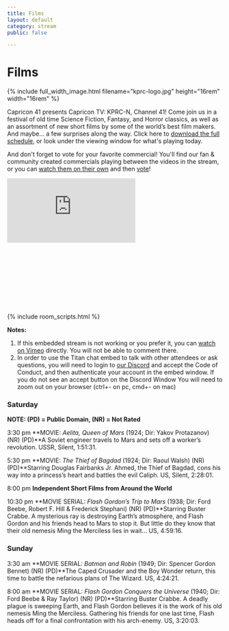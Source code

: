 ```yaml
---
title: Films
layout: default
category: stream
public: false

---
```

# Films

{% include full_width_image.html filename="kprc-logo.jpg" height="16rem" width="16rem" %}

Capricon 41 presents Capricon TV: KPRC-N, Channel 41! Come join us in a festival of old time Science Fiction, Fantasy, and Horror classics, as well as an assortment of new short films by some of the world’s best film makers. And maybe… a few surprises along the way. Click here to [download the full schedule](https://drive.google.com/file/d/1dj5aPEr3qcYNv-pkuVz2klaNC2XC0PAH/view?usp=sharing), or look under the viewing window for what's playing today.

And don't forget to vote for your favorite commercial! You'll find our fan & community created commercials playing between the videos in the stream, or you can [watch them on their own](https://drive.google.com/drive/folders/1-KKsVoOY0mEZZkqFq54dWBc9-kg_wOLD?usp=sharing) and then [vote](https://forms.gle/A4CUFnroTGQVPsFx5)!

<div class="embeds-container">
<iframe
src="https://vimeo.com/event/654823/embed"
frameborder="0"
allow="autoplay; fullscreen; picture-in-picture"
allowfullscreen
class="convention-video"

> </iframe>

<iframe frameborder="0" class="convention-chat">
</iframe>
</div>

<script src="https://unpkg.com/dayjs@1.8.21/dayjs.min.js"></script>
<script>
const even = "802942451584598076";
const odd = "802942451584598076";
</script>
{% include room_scripts.html %}

**Notes:**

1. If this embedded stream is not working or you prefer it, you can [watch on Vimeo](https://vimeo.com/event/654823/) directly. You will not be able to comment there.
2. In order to use the Titan chat embed to talk with other attendees or ask questions, you will need to login to [our Discord](https://discord.gg/Hra39Zkrhf) and accept the Code of Conduct, and then authenticate your account in the embed window. If you do not see an accept button on the Discord Window You will need to zoom out on your browser (ctrl+- on pc, cmd+- on mac)

### **Saturday**

**NOTE: (PD) = Public Domain, (NR) = Not Rated**

3:30 pm **MOVIE: _Aelita, Queen of Mars_ (1924; Dir: Yakov Protazanov) (NR) (PD)**A Soviet engineer travels to Mars and sets off a worker’s revolution. USSR, Silent, 1:51:31.

5:30 pm **MOVIE: _The Thief of Bagdad_ (1924; Dir: Raoul Walsh) (NR) (PD)**Starring Douglas Fairbanks Jr. Ahmed, the Thief of Bagdad, cons his way into a princess’s heart and battles the evil Caliph. US, Silent, 2:28:01.

8:00 pm **Independent Short Films from Around the World**

10:30 pm **MOVIE SERIAL: _Flash Gordon’s Trip to Mars_ (1938; Dir: Ford Beebe, Robert F. Hill & Frederick Stephani) (NR) (PD)**Starring Buster Crabbe. A mysterious ray is destroying Earth’s atmosphere, and Flash Gordon and his friends head to Mars to stop it. But little do they know that their old nemesis Ming the Merciless lies in wait... US, 4:59:16.

### **Sunday**

3:30 am **MOVIE SERIAL: _Batman and Robin_ (1949; Dir: Spencer Gordon Bennet) (NR) (PD)**The Caped Crusader and the Boy Wonder return, this time to battle the nefarious plans of The Wizard. US, 4:24:21.

8:00 am **MOVIE SERIAL: _Flash Gordon Conquers the Universe_ (1940; Dir: Ford Beebe & Ray Taylor) (NR) (PD)**Starring Buster Crabbe. A deadly plague is sweeping Earth, and Flash Gordon believes it is the work of his old nemesis Ming the Merciless. Gathering his friends for one last time, Flash heads off for a final confrontation with his arch-enemy. US, 3:20:03.